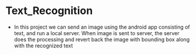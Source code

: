 # Text_Recognition
- In this project we can send an image using the android app consisting of text, and run a local server. When image is sent to server, the server does the processing and revert back the image with bounding box along with the recognized text

